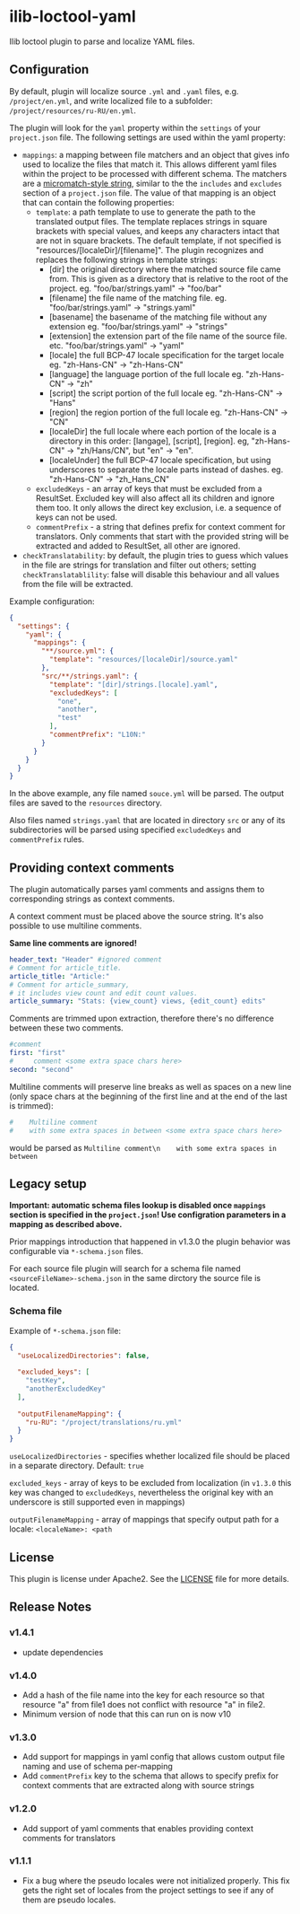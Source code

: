 # ilib-loctool-yaml

Ilib loctool plugin to parse and localize YAML files.

## Configuration

By default, plugin will localize source `.yml` and `.yaml` files,
e.g. `/project/en.yml`,  and write localized file
to a subfolder: `/project/resources/ru-RU/en.yml`.

The plugin will look for the `yaml` property within the `settings`
of your `project.json` file. The following settings are
used within the yaml property:

- `mappings`: a mapping between file matchers and an object that gives
  info used to localize the files that match it. This allows different
  yaml files within the project to be processed with different schema.
  The matchers are
  a [micromatch-style string](https://www.npmjs.com/package/micromatch),
  similar to the the `includes` and `excludes` section of a
  `project.json` file. The value of that mapping is an object that
  can contain the following properties:
  - `template`: a path template to use to generate the path to
    the translated output files. The template replaces strings
    in square brackets with special values, and keeps any characters
    intact that are not in square brackets. The default template,
    if not specified is "resources/[localeDir]/[filename]".
    The plugin recognizes and replaces the following strings
    in template strings:
    - [dir] the original directory where the matched source file
      came from. This is given as a directory that is relative
      to the root of the project. eg. "foo/bar/strings.yaml" -> "foo/bar"
    - [filename] the file name of the matching file.
      eg. "foo/bar/strings.yaml" -> "strings.yaml"
    - [basename] the basename of the matching file without any extension
      eg. "foo/bar/strings.yaml" -> "strings"
    - [extension] the extension part of the file name of the source file.
      etc. "foo/bar/strings.yaml" -> "yaml"
    - [locale] the full BCP-47 locale specification for the target locale
      eg. "zh-Hans-CN" -> "zh-Hans-CN"
    - [language] the language portion of the full locale
      eg. "zh-Hans-CN" -> "zh"
    - [script] the script portion of the full locale
      eg. "zh-Hans-CN" -> "Hans"
    - [region] the region portion of the full locale
      eg. "zh-Hans-CN" -> "CN"
    - [localeDir] the full locale where each portion of the locale
      is a directory in this order: [langage], [script], [region].
      eg, "zh-Hans-CN" -> "zh/Hans/CN", but "en" -> "en".
    - [localeUnder] the full BCP-47 locale specification, but using
      underscores to separate the locale parts instead of dashes.
      eg. "zh-Hans-CN" -> "zh_Hans_CN"
  - `excludedKeys` - an array of keys that must be excluded from a
    ResultSet. Excluded key will also affect all its children
    and ignore them too. It only allows the direct key exclusion,
    i.e. a sequence of keys can not be used.
  - `commentPrefix` - a string that defines prefix for context comment for
    translators. Only comments that start with the provided string will
    be extracted and added to ResultSet, all other are ignored.
- `checkTranslatability`: by default, the plugin tries to guess which values
  in the file are strings for translation and filter out others;
  setting `checkTranslatablility`: false will disable this behaviour and all
  values from the file will be extracted.

Example configuration:
```json
{
  "settings": {
    "yaml": {
      "mappings": {
        "**/source.yml": {
          "template": "resources/[localeDir]/source.yaml"
        },
        "src/**/strings.yaml": {
          "template": "[dir]/strings.[locale].yaml",
          "excludedKeys": [
            "one",
            "another",
            "test"
          ],
          "commentPrefix": "L10N:"
        }
      }
    }
  }
}
```

In the above example, any file named `souce.yml` will be parsed.
The output files are saved to the `resources` directory.

Also files named `strings.yaml` that are located in directory `src`
or any of its subdirectories will be parsed using specified `excludedKeys`
and `commentPrefix` rules.

## Providing context comments

The plugin automatically parses yaml comments and assigns them
to corresponding strings as context comments.

A context comment must be placed above the source string.
It's also possible to use multiline comments.

**Same line comments are ignored!**

```yaml
header_text: "Header" #ignored comment
# Comment for article_title.
article_title: "Article:"
# Comment for article_summary,
# it includes view count and edit count values.
article_summary: "Stats: {view_count} views, {edit_count} edits"
```

Comments are trimmed upon extraction, therefore there's no
difference between these two comments.
```yaml
#comment
first: "first"
#     comment <some extra space chars here>
second: "second"
```

Multiline comments will preserve line breaks as well as spaces
on a new line (only space chars at the beginning of the
first line and at the end of the last is trimmed):

```yaml
#    Multiline comment
#    with some extra spaces in between <some extra space chars here>
```
would be parsed as
`Multiline comment\n    with some extra spaces in between`

## Legacy setup
**Important: automatic schema files lookup is disabled once `mappings`
section is specified in the `project.json`! Use configration parameters
in a mapping as described above.**

Prior mappings introduction that happened in v1.3.0 the plugin behavior
was configurable via `*-schema.json` files.

For each source file plugin will search for a schema file named
`<sourceFileName>-schema.json` in the same dirctory the source
file is located.

### Schema file

Example of `*-schema.json` file:
```json
{
  "useLocalizedDirectories": false,
  
  "excluded_keys": [
    "testKey",
    "anotherExcludedKey"
  ],
  
  "outputFilenameMapping": {
    "ru-RU": "/project/translations/ru.yml"
  }
}
```

`useLocalizedDirectories` - specifies whether localized file should
be placed in a separate directory. Default: `true`

`excluded_keys` - array of keys to be excluded from localization
(in `v1.3.0` this key was changed to `excludedKeys`, nevertheless the
original key with an underscore is still supported even in mappings)

`outputFilenameMapping` - array of mappings that
specify output path for a locale: `<localeName>: <path`

## License

This plugin is license under Apache2. See the [LICENSE](./LICENSE)
file for more details.

## Release Notes

### v1.4.1

- update dependencies

### v1.4.0

- Add a hash of the file name into the key for each resource so that
resource "a" from file1 does not conflict with resource "a" in file2.
- Minimum version of node that this can run on is now v10

### v1.3.0
- Add support for mappings in yaml config that allows custom output
file naming and use of schema per-mapping
- Add `commentPrefix` key to the schema that allows to specify prefix
for context comments that are extracted along with source strings

### v1.2.0
- Add support of yaml comments that enables providing context
comments for translators

### v1.1.1

- Fix a bug where the pseudo locales were not initialized properly.
  This fix gets the right set of locales from the project settings to
  see if any of them are pseudo locales.


